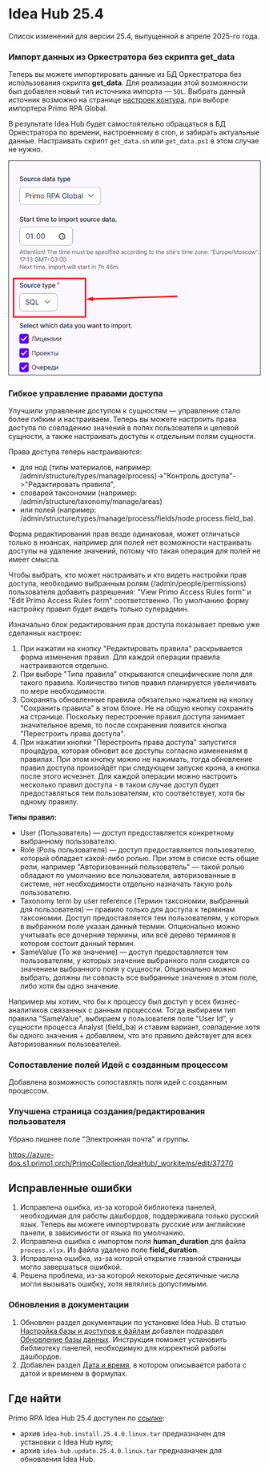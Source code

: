 # Idea Hub 25.4

Список изменений для версии 25.4, выпущенной в апреле 2025-го года.


### Импорт данных из Оркестратора без скрипта get_data

Теперь вы можете импортировать данные из БД Оркестратора без использования скрипта **get_data**. Для реализации этой возможности был добавлен новый тип источника импорта — `SQL`. Выбрать данный источник возможно на странице [настроек контура](https://docs.primo-rpa.ru/primo-rpa/primo-rpa-idea-hub/installation/initial-setup/environments), при выборе импортера Primo RPA Global.

В результате Idea Hub будет самостоятельно обращаться в БД Оркестратора по времени, настроенному в cron, и забирать актуальные данные. Настраивать скрипт `get_data.sh` или `get_data.ps1` в этом случае не нужно.

![](<../../release-notes/resources/idea-hub/25-4/sql-importer.png>)


### Гибкое управление правами доступа

Улучшили управление доступом к сущностям — управление стало более гибким и настраиваем. Теперь вы можете настроить права доступа по совпадению значений в полях пользователя и целевой сущности, а также настраивать доступы к отдельным полям сущности.

Права доступа теперь настраиваются:
* для нод (типы материалов, например: /admin/structure/types/manage/process)->"Контроль доступа"->"Редактировать правила",
* словарей таксономии (например: /admin/structure/taxonomy/manage/areas)
* или полей (например: /admin/structure/types/manage/process/fields/node.process.field_ba). 

Форма редактирования прав везде одинаковая, может отличаться только в нюансах, например для полей нет возможности настраивать доступы на удаление значений, потому что такая операция для полей не имеет смысла. 

Чтобы выбрать, кто может настраивать и кто видеть настройки прав доступа, необходимо выбранным ролям (/admin/people/permissions) пользователя добавить разрешения: "View Primo Access Rules form" и "Edit Primo Access Rules form" соответственно. По умолчанию форму настройку правил будет видеть только суперадмин.

Изначально блок редактирования прав доступа показывает превью уже сделанных настроек:
1. При нажатии на кнопку "Редактировать правила" раскрывается форма изменения правил. Для каждой операции правила настраиваются отдельно.
1. При выборе "Типа правила" открываются специфические поля для такого правила. Количество типов правил планируется увеличивать по мере необходимости.
1. Сохранять обновленные правила обязательно нажатием на кнопку "Сохранить правила" в этом блоке. Не на общую кнопку сохранить на странице. Поскольку перестроение правил доступа занимает значительное время, то после сохранения появится кнопка "Перестроить права доступа".
1. При нажатии кнопки "Перестроить права доступа" запустится процедура, которая обновит все доступы согласно изменениям в правилах. При этом кнопку можно не нажимать, тогда обновление правил доступа произойдёт при следующем запуске крона, а кнопка после этого исчезнет. Для каждой операции можно настроить несколько правил доступа - в таком случае доступ будет предоставляться тем пользователям, кто соответствует, хотя бы одному правилу.


**Типы правил:**
* User (Пользователь) — доступ предоставляется конкретному выбранному пользователю.
* Role (Роль пользователя) — доступ предоставляется пользователю, который обладает какой-либо ролью. При этом в списке есть общие роли, например "Авторизованный пользователь" — такой ролью обладают по умолчанию все пользователи, авторизованные в системе, нет необходимости отдельно назначать такую роль пользователю.
* Taxonomy term by user reference (Термин таксономии, выбранный для пользователя) — правило только для доступа к терминам таксономии. Доступ предоставляется тем пользователям, у которых в выбранном поле указан данный термин. Опционально можно учитывать все дочерние термины, или всё дерево терминов в котором состоит данный термин.
* SameValue (То же значение) — доступ предоставляется тем пользователям, у которых значение выбранного поля сходится со значением выбранного поля у сущности. Опционально можно выбрать, должны ли совпасть все выбранные значения в этом поле, либо хотя бы одно значение. 

Например мы хотим, что бы к процессу был доступ у всех бизнес-аналитиков связанных с данным процессом. Тогда  выбираем тип правила "SameValue", выбираем у пользователя поле "User Id", у сущности процесса Analyst (field_ba) и ставим вариант, совпадение хотя бы одного значения + добавляем, что это правило действует для всех Авторизованных пользователей. 

### Сопоставление полей Идей с созданным процессом

Добавлена возможность сопоставлять поля идей с созданным процессом.

### Улучшена страница создания/редактирования пользователя

Убрано лишнее поле "Электронная почта" и группы. 

https://azure-dos.s1.primo1.orch/PrimoCollection/IdeaHub/_workitems/edit/37270


## Исправленные ошибки

1. Исправлена ошибка, из-за которой библиотека панелей, необходимая для работы дашбордов, поддерживала только русский язык. Теперь вы можете импортировать русские или английские панели, в зависимости от языка по умолчанию.
1. Исправлена ошибка с импортом поля **human_duration** для файла `process.xlsx`. Из файла удалено поле **field_duration**.
1. Исправлена ошибка, из-за которой открытие главной страницы могло завершаться ошибкой.
1. Решена проблема, из-за которой некоторые десятичные числа могли вызывать ошибку, хотя являлись допустимыми.



### Обновления в документации

1. Обновлен раздел документации по установке Idea Hub. В статью [Настройка базы и доступов к файлам](https://docs.primo-rpa.ru/primo-rpa/primo-rpa-idea-hub/installation/linux/setting-up-access) добавлен подраздел [Обновление базы данных](https://docs.primo-rpa.ru/primo-rpa/primo-rpa-idea-hub/installation/linux/setting-up-access#obnovlenie-bazy-dannykh). Инструкция поможет установить библиотеку панелей, необходимую для корректной работы дашбордов.
1. Добавлен раздел [Дата и время](https://docs.primo-rpa.ru/primo-rpa/primo-rpa-idea-hub/about/date-format), в котором описывается работа с датой и временем в формулах.





## Где найти

Primo RPA Idea Hub 25.4 доступен по [ссылке](https://disk.primo-rpa.ru/index.php/s/t9BHBjR6PP06Yax?path=%2FRelease%2FIdeaHub):
* архив `idea-hub.install.25.4.0.linux.tar` предназначен для установки с Idea Hub нуля;
* архив `idea-hub.update.25.4.0.linux.tar` предназначен для обновления Idea Hub.
